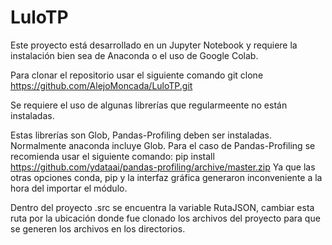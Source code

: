 # LuloTP
Este proyecto está desarrollado en un Jupyter Notebook y requiere la instalación bien sea de Anaconda o el uso de Google Colab.

Para clonar el repositorio usar el siguiente comando
git clone https://github.com/AlejoMoncada/LuloTP.git

Se requiere el uso de algunas librerías que regularmeente no están instaladas. 

Estas librerías son Glob, Pandas-Profiling deben ser instaladas. Normalmente anaconda incluye Glob.
Para el caso de Pandas-Profiling se recomienda usar el siguiente comando:
pip install https://github.com/ydataai/pandas-profiling/archive/master.zip
Ya que las otras opciones conda, pip y la interfaz gráfica generaron inconveniente a la hora del importar el módulo.

Dentro del proyecto .src se encuentra la variable RutaJSON, cambiar esta ruta por la ubicación donde fue clonado los archivos del proyecto para que se generen los archivos en los directorios.




